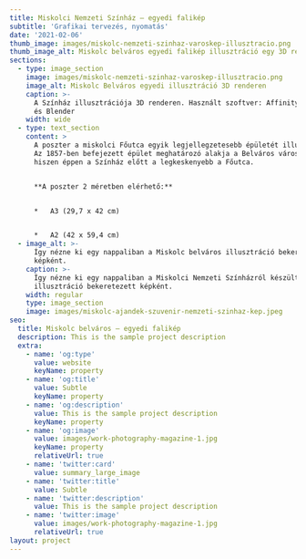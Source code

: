 ```yaml
---
title: Miskolci Nemzeti Színház – egyedi falikép
subtitle: 'Grafikai tervezés, nyomatás'
date: '2021-02-06'
thumb_image: images/miskolc-nemzeti-szinhaz-varoskep-illusztracio.png
thumb_image_alt: Miskolc belváros egyedi falikép illusztráció egy 3D renderen
sections:
  - type: image_section
    image: images/miskolc-nemzeti-szinhaz-varoskep-illusztracio.png
    image_alt: Miskolc Belváros egyedi illusztráció 3D renderen
    caption: >-
      A Színház illusztrációja 3D renderen. Használt szoftver: Affinity Designer
      és Blender
    width: wide
  - type: text_section
    content: >
      A poszter a miskolci Főutca egyik legjellegzetesebb épületét illusztrálja.
      Az 1857-ben befejezett épület meghatározó alakja a Belváros városképének,
      hiszen éppen a Színház előtt a legkeskenyebb a Főutca.


      **A poszter 2 méretben elérhető:**


      *   A3 (29,7 x 42 cm)


      *   A2 (42 x 59,4 cm)
  - image_alt: >-
      Így nézne ki egy nappaliban a Miskolc belváros illusztráció bekeretezett
      képként.
    caption: >-
      Így nézne ki egy nappaliban a Miskolci Nemzeti Színházról készült
      illusztráció bekeretezett képként.
    width: regular
    type: image_section
    image: images/miskolc-ajandek-szuvenir-nemzeti-szinhaz-kep.jpeg
seo:
  title: Miskolc belváros – egyedi falikép
  description: This is the sample project description
  extra:
    - name: 'og:type'
      value: website
      keyName: property
    - name: 'og:title'
      value: Subtle
      keyName: property
    - name: 'og:description'
      value: This is the sample project description
      keyName: property
    - name: 'og:image'
      value: images/work-photography-magazine-1.jpg
      keyName: property
      relativeUrl: true
    - name: 'twitter:card'
      value: summary_large_image
    - name: 'twitter:title'
      value: Subtle
    - name: 'twitter:description'
      value: This is the sample project description
    - name: 'twitter:image'
      value: images/work-photography-magazine-1.jpg
      relativeUrl: true
layout: project
---
```

